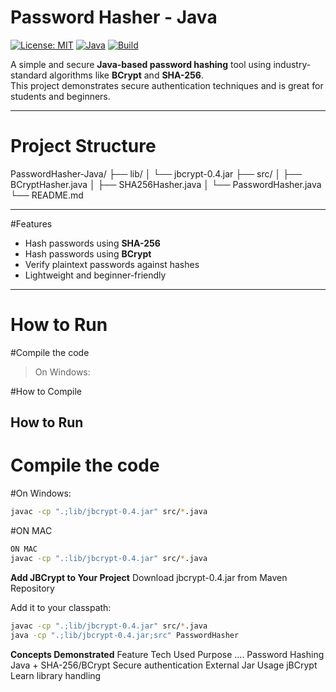 
# Password Hasher - Java

[![License: MIT](https://img.shields.io/badge/License-MIT-yellow.svg)](https://opensource.org/licenses/MIT)
[![Java](https://img.shields.io/badge/Java-17%2B-blue.svg)](https://www.oracle.com/java/)
[![Build](https://img.shields.io/badge/Build-Passing-brightgreen.svg)](#)

A simple and secure **Java-based password hashing** tool using industry-standard algorithms like **BCrypt** and **SHA-256**.  
This project demonstrates secure authentication techniques and is great for students and beginners.

---

# Project Structure

PasswordHasher-Java/
├── lib/
│ └── jbcrypt-0.4.jar
├── src/
│ ├── BCryptHasher.java
│ ├── SHA256Hasher.java
│ └── PasswordHasher.java
└── README.md


---

#Features

-  Hash passwords using **SHA-256**
-  Hash passwords using **BCrypt**
-  Verify plaintext passwords against hashes
-  Lightweight and beginner-friendly

---

# How to Run

#Compile the code

> On Windows:

#How to Compile

## How to Run

# Compile the code

#On Windows:

```bash
javac -cp ".;lib/jbcrypt-0.4.jar" src/*.java
```
#ON MAC
```bash
ON MAC
javac -cp ".:lib/jbcrypt-0.4.jar" src/*.java
```
**Add JBCrypt to Your Project**
Download jbcrypt-0.4.jar from Maven Repository

Add it to your classpath:
```bash
javac -cp ".;lib/jbcrypt-0.4.jar" src/*.java
java -cp ".;lib/jbcrypt-0.4.jar;src" PasswordHasher
```

**Concepts Demonstrated**
Feature	Tech Used	Purpose
....
Password Hashing	Java + SHA-256/BCrypt	Secure authentication
External Jar Usage	jBCrypt	Learn library handling




